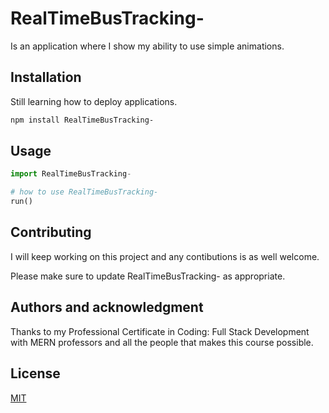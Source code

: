 # RealTimeBusTracking-

Is an application where I show my ability to use simple animations.

## Installation

Still learning how to deploy applications.

```bash
npm install RealTimeBusTracking-
```

## Usage

```python
import RealTimeBusTracking-

# how to use RealTimeBusTracking-
run()
```

## Contributing

I will keep working on this project and any contibutions is as well welcome.

Please make sure to update RealTimeBusTracking- as appropriate.

## Authors and acknowledgment
Thanks to my Professional Certificate in Coding: Full Stack Development with MERN professors
and all the people that makes this course possible.

## License

[MIT](https://choosealicense.com/licenses/mit/)